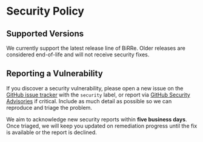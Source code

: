# Security Policy

## Supported Versions

We currently support the latest release line of BiRRe. Older releases are
considered end-of-life and will not receive security fixes.

## Reporting a Vulnerability

If you discover a security vulnerability, please open a new issue on
the [GitHub issue tracker](https://github.com/boecht/birre/issues) with the `security` label, or
report via [GitHub Security Advisories](https://github.com/boecht/birre/security/advisories) if
critical. Include as much detail as possible so we can reproduce and triage the problem.

We aim to acknowledge new security reports within **five business days**. Once
triaged, we will keep you updated on remediation progress until the fix is
available or the report is declined.
